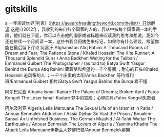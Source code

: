 # gitskills
a
一年阅读世界[列表]（https://ayearofreadingtheworld.com/thelist/）开始翻译
这是自2012年，我收到的来自各个国家的人的，我从中按每个国家调一本的手段，他们就在下面，你可以点击他的国家或者标题来阅读我的思考和想法，我如今还在继续一个月阅读一本，这些书我会用橘色来标记，如果你有什么建议，希望你能在最后留下评论
阿富汗 Afghanistan Atiq Rahimi A Thousand Rooms of Dream and Fear; The Patience Stone / Khaled Hosseini The Kite Runner; A Thousand Splendid Suns / Anna Badkhen Waiting for the Taliban / Emmanuel Guibert The Photographer /  (as told to) Batya Swift Yasgur Behind the Burqa 
Atiq Rahimi 藏着梦和希望的一千个房间 ；耐心的石头/Khaled Hosseini 追风筝的人 ；一千个庄里的太阳/Anna Badkhen 等待塔利班/Emmanuel Guibert 相片/Batya Swift Yasgur Behind the Burqa 看不懂

阿尔巴尼亚 Albania Ismail Kadare The Palace of Dreams; Broken April / Fatos Kongoli The Loser
Ismail Kadare 梦中的宫殿；心碎四月/Fatos Kongoli失败者


阿尔及利亚 Algeria Leïla Marouane The Sexual Life of an Islamist in Paris / Anouar Benmalek Abduction / Assia Djebar So Vast the Prison / Boualem Sansal An Unfinished Business; The German Mujahid / Al-Tahir Wattar The Earthquake / Anouar Benmalek The Lovers of Algeria / Yasmina Khadra The Attack
Leïla Marouane伊斯兰人梦醉巴黎/Anouar Benmalek绑架 
